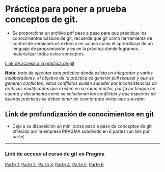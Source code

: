 # Práctica para poner a prueba conceptos de git.

- Se proporciona un archivo pdf paso a paso para que práctique los conocimientos básicos de git, recuerde que git como herramienta
de control de versiones es extenso en su uso como el aprendizaje de un lenguaje de programación y es en la práctica donde logramos
materializar todos estos conceptos.

[Link de acceso a la práctica de git](https://drive.google.com/file/d/1Q-uxDgGYqISEURrhfQfRlF64YRBrbu9I/view?usp=sharing)

**Nota:** _trate de ejecutar esta práctica donde exista un integrador y varios colaboradores, el objetivo de la práctica es generar
pull request y que se generen conflictos, estos conflictos suelen suceder por inconsistencias de archivos modificados que existen 
en su rama master, por favor tengan en cuenta y documento como se solucionan los conflictos y que aspectos de buenas prácticas se deben
tener en cuenta para evitar que sucedan_

## Link de profundización de conocimientos en git
- Dejo a su disposición un mini curso paso a paso de conceptos de git ofrecido por la empresa PRAGMA subdivido en 6 partes 
(un link por parte)
---
### Link de acceso al curso de git en Pragma
[Parte 1][1], [Parte 2][2], [Parte 3][3], [Parte 4][4], [Parte 5][5], [Parte 6][6]

 [1]: https://www.pragma.com.co/academia/lecciones/conceptos-basicos-de-git-parte-1
 [2]: https://www.pragma.com.co/academia/lecciones/conceptos-basicos-de-git-parte-2
 [3]: https://www.pragma.com.co/academia/lecciones/conceptos-basicos-de-git-parte-3
 [4]: https://www.pragma.com.co/academia/lecciones/conceptos-basicos-de-git-parte-4
 [5]: https://www.pragma.com.co/academia/lecciones/conceptos-basicos-de-git-parte-5
 [6]: https://www.pragma.com.co/academia/lecciones/conceptos-basicos-parte-6
